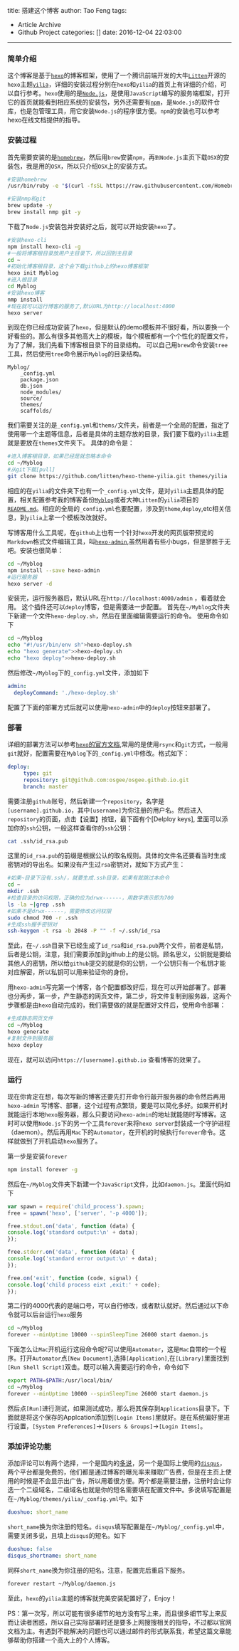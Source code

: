 title: 搭建这个博客
author: Tao Feng
tags:
  - Article Archive
  - Github Project
categories: []
date: 2016-12-04 22:03:00
---
### 简单介绍

这个博客是基于[`hexo`](https://hexo.io)的博客框架，使用了一个腾讯前端开发的大牛[`Litten`](https://litten.me)开源的`hexo`主题[`yilia`](https://github.com/litten/hexo-theme-yilia)，详细的安装过程分别在`hexo`和`yilia`的首页上有详细的介绍，可以自行参考。`hexo`使用的是[`Node.js`](https://nodejs.org/en/)，是使用`JavaScript`编写的服务端框架，打开它的首页就能看到相应系统的安装包，另外还需要有[`npm`](https://www.npmjs.com)，是`Node.js`的软件仓库，也是包管理工具，用它安装`Node.js`的程序很方便。`npm`的安装也可以参考hexo在线文档提供的指导。

### 安装过程

首先需要安装的是[`homebrew`](http://brew.sh)，然后用`brew`安装`npm`，再`到Node.js`主页下载`OSX`的安装包，我是用的`OSX`，所以只介绍`OSX`上的安装方式。

```bash
#安装homebrew
/usr/bin/ruby -e "$(curl -fsSL https://raw.githubusercontent.com/Homebrew/install/master/install)"

#安装nmp和git
brew update -y
brew install nmp git -y
```

下载了`Node.js`安装包并安装好之后，就可以开始安装`hexo`了。
<!-- more -->
```bash
#安装hexo-cli
npm install hexo-cli -g
#一般将博客根目录放用户主目录下，所以回到主目录
cd ~
#初始化博客根目录，这个会下载github上的hexo博客框架
hexo init Myblog
#进入根目录
cd Myblog
#安装hexo博客
nmp install
#现在就可以运行博客的服务了,默认URL为http://localhost:4000
hexo server
```
到现在你已经成功安装了`hexo`，但是默认的demo模板并不很好看，所以要换一个好看些的。那么有很多其他高大上的模板，每个模板都有一个个性化的配置文件，为了了解，我们先看下博客根目录下的目录结构。
可以自己用`brew`命令安装`tree`工具，然后使用`tree`命令展示`Myblog`的目录结构。

	Myblog/
        _config.yml
        package.json
        db.json
        node_modules/
        source/
        themes/
        scaffolds/
       
我们需要关注的是`_config.yml`和`thems/`文件夹，前者是一个全局的配置，指定了使用哪一个主题等信息，后者是具体的主题存放的目录，我们要下载的`yilia`主题就是要放在`themes`文件夹下。
具体的命令是：
```bash
#进入博客根目录，如果已经是就忽略本命令
cd ~/Myblog
#从git下载[pull]
git clone https://github.com/litten/hexo-theme-yilia.git themes/yilia
```
相应的在`yilia`的文件夹下也有一个`_config.yml`文件，是对`yilia`主题具体的配置，相关配置参考我的博客备份[`Myblog`](https://github.com/osgee/Myblog)或者大神`Litten`的`yilia`项目的[`README.md`](https://github.com/litten/hexo-theme-yilia)。相应的全局的`_config.yml`也要配置，涉及到`theme`,`deploy`,etc相关信息，到`yilia`上拿一个模板改改就好。

写博客用什么工具呢，在`github`上也有一个针对`hexo`开发的网页版带预览的`Markdown`格式文件编辑工具，叫[`hexo-admin`](https://github.com/jaredly/hexo-admin),虽然用着有些小bugs，但是寥胜于无吧。安装也很简单：
```bash
cd ~/Myblog
npm install --save hexo-admin
#运行服务器
hexo server -d
```
安装完，运行服务器后，默认URL在`http://localhost:4000/admin` ，看着就会用。
这个插件还可以`deploy`博客，但是需要进一步配置。
首先在`~/Myblog`文件夹下新建一个文件`hexo-deploy.sh`，然后在里面编辑需要运行的命令。
使用命令如下
```bash
cd ~/Myblog
echo "#!/usr/bin/env sh">hexo-deploy.sh
echo "hexo generate">>hexo-deploy.sh
echo "hexo deploy">>hexo-deploy.sh
```
然后修改`~/Myblog`下的`_config.yml`文件，添加如下
```yml
admin:
  deployCommand: './hexo-deploy.sh'
```
配置了下面的部署方式后就可以使用`hexo-admin`中的`deploy`按钮来部署了。

### 部署

详细的部署方法可以参考[`hexo`的官方文档](https://hexo.io/docs/deployment.html),常用的是使用`rsync`和`git`方式，一般用`git`就好，配置需要在`Myblog`下的`_config.yml`中修改。格式如下：
```_config.yml
deploy:
     type: git
     repository: git@github.com:osgee/osgee.github.io.git
     branch: master
```
需要注册`github`账号，然后新建一个`repository`，名字是`[username].github.io`，其中`[username]`为你注册的用户名。然后进入`repository`的页面，点击【设置】按钮，最下面有个[Delploy keys], 里面可以添加你的`ssh`公钥，一般这样查看你的`ssh`公钥：
```bash
cat .ssh/id_rsa.pub
```
这里的`id_rsa.pub`的前缀是根据公认的取名规则。具体的文件名还要看当时生成密钥对的导出名。如果没有产生过`rsa`密钥对，就如下方式产生：
```bash
#如果~目录下没有.ssh/，就要生成.ssh目录，如果有就跳过本命令
cd ~
mkdir .ssh
#检查目录的访问权限，正确的应为drwx------，用数字表示即为700
ls -la ~|grep .ssh
#如果不是drwx------，需要修改访问权限
sudo chmod 700 -r .ssh 
#生成ssh握手密钥对
ssh-keygen -t rsa -b 2048 -P "" -f ~/.ssh/id_rsa
```
至此，在`~/.ssh`目录下已经生成了`id_rsa`和`id_rsa.pub`两个文件，前者是私钥，后者是公钥，注意，我们需要添加到github上的是公钥。顾名思义，公钥就是要给其他人的密钥，所以给`github`提交的就是你的公钥，一个公钥只有一个私钥才能对应解密，所以私钥可以用来验证你的身份。

用`hexo-admin`写完第一个博客，各个配置都改好后，现在可以开始部署了。部署也分两步，第一步，产生静态的网页文件，第二步，将文件复制到服务器，这两个步骤都是由`hexo`自动完成的，我们需要做的就是配置好文件后，使用命令部署：
```bash
#生成静态网页文件
cd ~/Myblog
hexo generate
#复制文件到服务器
hexo deploy
```
现在，就可以访问`https://[username].github.io` 查看博客的效果了。

### 运行
现在你肯定在想，每次写新的博客还要先打开命令行敲开服务器的命令然后再用`hexo-admin`
写博客、部署，这个过程有点繁琐，要是可以简化多好。如果开机时就能运行本地`hexo`服务器，那么只要访问`hexo-admin`的地址就能随时写博客。这时可以使用`Node.js`下的另一个工具`forever`来将`hexo server`封装成一个守护进程（daemon）。然后再用`Mac`下的`Automator`，在开机的时候执行`forever`命令。这样就做到了开机启动`hexo`服务了。

第一步是安装`forever`
```bash
npm install forever -g
```
然后在`~/Myblog`文件夹下新建一个`JavaScript`文件，比如`daemon.js`。里面代码如下
```javascript
var spawn = require('child_process').spawn;
free = spawn('hexo', ['server', '-p 4000']);

free.stdout.on('data', function (data) {
console.log('standard output:\n' + data);
});

free.stderr.on('data', function (data) { 
console.log('standard error output:\n' + data);
});

free.on('exit', function (code, signal) {
console.log('child process eixt ,exit:' + code);
});
```
第二行的4000代表的是端口号，可以自行修改，或者默认就好。然后通过以下命令就可以后台运行`hexo`服务
```bash
cd ~/Myblog
forever --minUptime 10000 --spinSleepTime 26000 start daemon.js
```
下面怎么让`Mac`开机运行这段命令呢?可以使用`Automator`，这是`Mac`自带的一个程序。打开`Automator`点`[New Document]`,选择`[Application]`,在`[Library]`里面找到`[Run Shell Script]`双击。既可以输入需要运行的命令，命令如下
```bash
export PATH=$PATH:/usr/local/bin/
cd ~/Myblog
forever --minUptime 10000 --spinSleepTime 26000 start daemon.js
```
然后点`[Run]`进行测试，如果测试成功，那么将其保存到`Applications`目录下。下面就是将这个保存的Applcation添加到`[Login Items]`里就好。是在系统偏好里进行设置，`[System Preferences]`->`[Users & Groups]`->`[Login Items]`。

### 添加评论功能

添加评论可以有两个选择，一个是国内的[多说](http://duoshuo.com)，另一个是国际上使用的[`disqus`](https://disqus.com)，两个平台都是免费的，他们都是通过博客的曝光率来赚取广告费，但是在主页上使用的时候是不会显示出广告，所以用着很方便。两个都是需要注册，注册时会让你选一个二级域名，二级域名也就是你的短名需要填在配置文件中。多说填写配置是在`~/Myblog/themes/yilia/_config.yml`中。如下
```yml
duoshuo: short_name
```
`short_name`换为你注册的短名。`disqus`填写配置是在`~/Myblog/_config.yml`中，需要关闭多说，且填上`disqus`的短名。如下
```yml
duoshuo: false
disqus_shortname: short_name
```
同样`short_name`换为你注册的短名。注意，配置完后重启下服务。
```bash
forever restart ~/Myblog/daemon.js
```

至此，`hexo`的`yilia`主题的博客就完美安装配置好了，Enjoy！

PS：第一次写，所以可能有很多细节的地方没有写上来，而且很多细节写上来反而让读者困惑，所以自己实际部署时还是要多上网搜搜相关的指导，不过都以官网文档为主。有遇到不能解决的问题也可以通过邮件的形式联系我，希望这篇文章能够帮助你搭建一个高大上的个人博客。